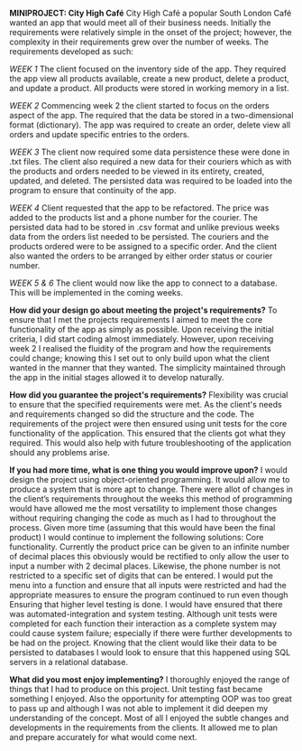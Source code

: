 **MINIPROJECT: City High Café**
City High Café a popular South London Café wanted an app that would meet all of their business needs. Initially the requirements were relatively simple in the onset of the project; however, the complexity in their requirements grew over the number of weeks. The requirements developed as such:

_WEEK 1_
The client focused on the inventory side of the app. They required the app view all products available, create a new product, delete a product, and update a product. All products were stored in working memory in a list.

_WEEK 2_
Commencing week 2 the client started to focus on the orders aspect of the app. The required that the data be stored in a two-dimensional format (dictionary). The app was required to create an order, delete view all orders and update specific entries to the orders. 

_WEEK 3_
The client now required some data persistence these were done in .txt files. The client also required a new data for their couriers which as with the products and orders needed to be viewed in its entirety, created, updated, and deleted. The persisted data was required to be loaded into the program to ensure that continuity of the app.

_WEEK 4_
Client requested that the app to be refactored. The price was added to the products list and a phone number for the courier. The persisted data had to be stored in .csv format and unlike previous weeks data from the orders list needed to be persisted. The couriers and the products ordered were to be assigned to a specific order. And the client also wanted the orders to be arranged by either order status or courier number.

_WEEK 5 & 6_
The client would now like the app to connect to a database.
This will be implemented in the coming weeks. 


**How did your design go about meeting the project's requirements?**
To ensure that I met the projects requirements I aimed to meet the core functionality of the app as simply as possible. Upon receiving the initial criteria, I did start coding almost immediately. However, upon receiving week 2 I realised the fluidity of the program and how the requirements could change; knowing this I set out to only build upon what the client wanted in the manner that they wanted. The simplicity maintained through the app in the initial stages allowed it to develop naturally. 

**How did you guarantee the project's requirements?**
Flexibility was crucial to ensure that the specified requirements were met. As the client's needs and requirements changed so did the structure and the code. The requirements of the project were then ensured using unit tests for the core functionality of the application. This ensured that the clients got what they required. This would also help with future troubleshooting of the application should any problems arise.

**If you had more time, what is one thing you would improve upon?**
I would design the project using object-oriented programming. It would allow me to produce a system that is more apt to change. There were allot of changes in the client’s requirements throughout the weeks this method of programming would have allowed me the most versatility to implement those changes without requiring changing the code as much as I had to throughout the process. 
Given more time (assuming that this would have been the final product) I would continue to implement the following solutions:
Core functionality. Currently the product price can be given to an infinite number of decimal places this obviously would be rectified to only allow the user to input a number with 2 decimal places. Likewise, the phone number is not restricted to a specific set of digits that can be entered.
I would put the menu into a function and ensure that all inputs were restricted and had the appropriate measures to ensure the program continued to run even though 
Ensuring that higher level testing is done. I would have ensured that there was automated-integration and system testing. Although unit tests were completed for each function their interaction as a complete system may could cause system failure; especially if there were further developments to be had on the project.
Knowing that the client would like their data to be persisted to databases I would look to ensure that this happened using SQL servers in a relational database.

**What did you most enjoy implementing?**
I thoroughly enjoyed the range of things that I had to produce on this project. Unit testing fast became something I enjoyed. Also the opportunity for attempting OOP was too great to pass up and although I was not able to implement it did deepen my understanding of the concept. 
Most of all I enjoyed the subtle changes and developments in the requirements from the clients. It allowed me to plan and prepare accurately for what would come next.

